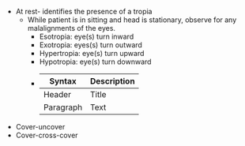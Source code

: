 - At rest- identifies the presence of a tropia
	- While patient is in sitting and head is stationary, observe for any malalignments of the eyes.
		- Esotropia: eye(s) turn inward
		- Exotropia: eyes(s) turn outward
		- Hypertropia: eye(s) turn upward
		- Hypotropia: eye(s) turn downward
		- | Syntax      | Description |
		  | ----------- | ----------- |
		  | Header      | Title       |
		  | Paragraph   | Text        |
- Cover-uncover
- Cover-cross-cover